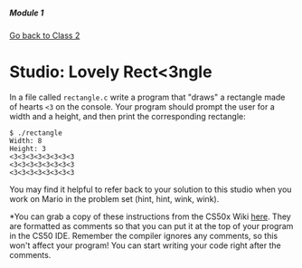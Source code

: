 ##### Module 1
[Go back to Class 2](../../class2)
# Studio: Lovely Rect<3ngle

In a file called `rectangle.c` write a program that "draws" a rectangle made of hearts `<3` on the console. 
Your program should prompt the user for a width and a height, and then print the corresponding rectangle:

```
$ ./rectangle
Width: 8
Height: 3
<3<3<3<3<3<3<3<3
<3<3<3<3<3<3<3<3
<3<3<3<3<3<3<3<3
```

You may find it helpful to refer back to your solution to this studio when you work on Mario in the problem set (hint, hint, wink, wink).

*You can grab a copy of these instructions from the CS50x Wiki <a href="../../../../../../../helpful-resources/modules/module-1.md#class-2-studio-lovely-rectangle" target="_blank">here</a>. They are formatted as comments so that you can put it at the top of your program in the CS50 IDE. Remember the compiler ignores any comments, so this won't affect your program! You can start writing your code right after the comments.
